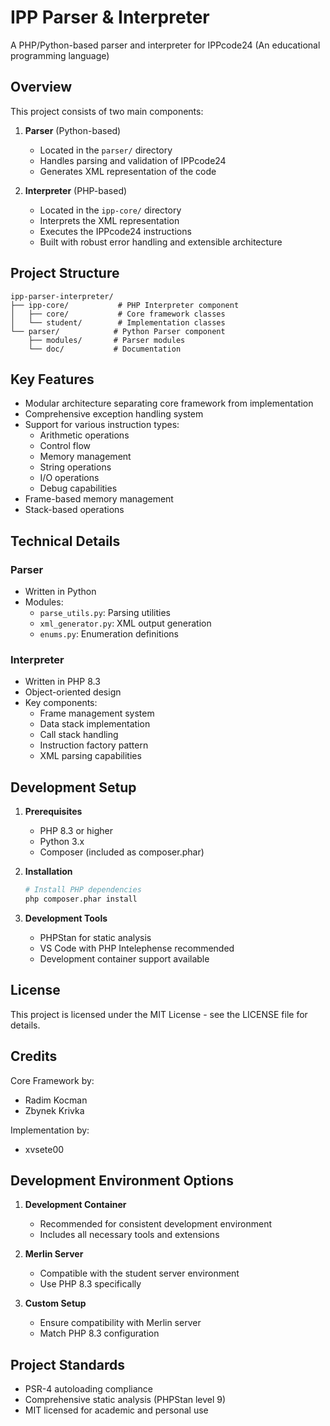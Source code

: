 # IPP Parser & Interpreter
A PHP/Python-based parser and interpreter for IPPcode24 (An educational programming language)

## Overview
This project consists of two main components:
1. **Parser** (Python-based)
   - Located in the `parser/` directory
   - Handles parsing and validation of IPPcode24
   - Generates XML representation of the code

2. **Interpreter** (PHP-based)
   - Located in the `ipp-core/` directory
   - Interprets the XML representation
   - Executes the IPPcode24 instructions
   - Built with robust error handling and extensible architecture

## Project Structure
```
ipp-parser-interpreter/
├── ipp-core/           # PHP Interpreter component
│   ├── core/           # Core framework classes
│   └── student/        # Implementation classes
└── parser/            # Python Parser component
    ├── modules/       # Parser modules
    └── doc/           # Documentation
```

## Key Features
- Modular architecture separating core framework from implementation
- Comprehensive exception handling system
- Support for various instruction types:
  - Arithmetic operations
  - Control flow
  - Memory management
  - String operations
  - I/O operations
  - Debug capabilities
- Frame-based memory management
- Stack-based operations

## Technical Details
### Parser
- Written in Python
- Modules:
  - `parse_utils.py`: Parsing utilities
  - `xml_generator.py`: XML output generation
  - `enums.py`: Enumeration definitions

### Interpreter
- Written in PHP 8.3
- Object-oriented design
- Key components:
  - Frame management system
  - Data stack implementation
  - Call stack handling
  - Instruction factory pattern
  - XML parsing capabilities

## Development Setup
1. **Prerequisites**
   - PHP 8.3 or higher
   - Python 3.x
   - Composer (included as composer.phar)

2. **Installation**
   ```bash
   # Install PHP dependencies
   php composer.phar install
   ```

3. **Development Tools**
   - PHPStan for static analysis
   - VS Code with PHP Intelephense recommended
   - Development container support available

## License
This project is licensed under the MIT License - see the LICENSE file for details.

## Credits
Core Framework by:
- Radim Kocman
- Zbynek Krivka

Implementation by:
- xvsete00

## Development Environment Options
1. **Development Container**
   - Recommended for consistent development environment
   - Includes all necessary tools and extensions

2. **Merlin Server**
   - Compatible with the student server environment
   - Use PHP 8.3 specifically

3. **Custom Setup**
   - Ensure compatibility with Merlin server
   - Match PHP 8.3 configuration

## Project Standards
- PSR-4 autoloading compliance
- Comprehensive static analysis (PHPStan level 9)
- MIT licensed for academic and personal use
